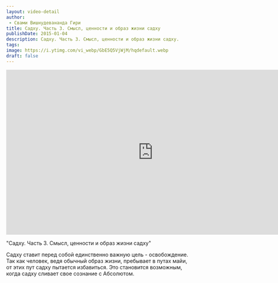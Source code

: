 ```yaml
---
layout: video-detail
author:
 - Свами Вишнудевананда Гири
title: Садху. Часть 3. Смысл, ценности и образ жизни садху
publishDate: 2015-01-04
description: Садху. Часть 3. Смысл, ценности и образ жизни садху. 
tags: 
image: https://i.ytimg.com/vi_webp/GbE5Q5VjWjM/hqdefault.webp
draft: false
---
```


<iframe width="790" height="444" src="https://www.youtube.com/embed/GbE5Q5VjWjM" frameborder="0" allowfullscreen=""></iframe> 

  "Садху. Часть 3\. Смысл, ценности и образ жизни садху"

 Садху ставит перед собой единственно важную цель - освобождение. Так как человек, ведя обычный образ жизни, пребывает в путах майи, от этих пут садху пытается избавиться. Это становится возможным, когда садху сливает свое сознание с Абсолютом.

  

 
